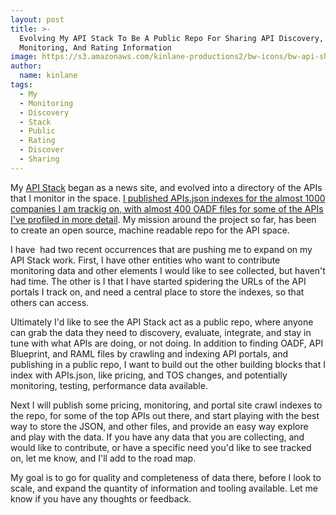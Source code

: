 ```yaml
---
layout: post
title: >-
  Evolving My API Stack To Be A Public Repo For Sharing API Discovery,
  Monitoring, And Rating Information
image: https://s3.amazonaws.com/kinlane-productions2/bw-icons/bw-api-sharing.png
author:
  name: kinlane
tags:
  - My
  - Monitoring
  - Discovery
  - Stack
  - Public
  - Rating
  - Discover
  - Sharing
---
```

My [API Stack](http://theapistack.com/) began as a news site, and evolved into a directory of the APIs that I monitor in the space. [I published APIs.json indexes for the almost 1000 companies I am trackig on, with almost 400 OADF files for some of the APIs I've profiled in more detail](https://github.com/api-stack/api-stack/tree/gh-pages/data). My mission around the project so far, has been to create an open source, machine readable repo for the API space.

I have  had two recent occurrences that are pushing me to expand on my API Stack work. First, I have other entities who want to contribute monitoring data and other elements I would like to see collected, but haven't had time. The other is I that I have started spidering the URLs of the API portals I track on, and need a central place to store the indexes, so that others can access.

Ultimately I'd like to see the API Stack act as a public repo, where anyone can grab the data they need to discovery, evaluate, integrate, and stay in tune with what APIs are doing, or not doing. In addition to finding OADF, API Blueprint, and RAML files by crawling and indexing API portals, and publishing in a public repo, I want to build out the other building blocks that I index with APIs.json, like pricing, and TOS changes, and potentially monitoring, testing, performance data available.

Next I will publish some pricing, monitoring, and portal site crawl indexes to the repo, for some of the top APIs out there, and start playing with the best way to store the JSON, and other files, and provide an easy way explore and play with the data. If you have any data that you are collecting, and would like to contribute, or have a specific need you'd like to see tracked on, let me know, and I'll add to the road map.

My goal is to go for quality and completeness of data there, before I look to scale, and expand the quantity of information and tooling available. Let me know if you have any thoughts or feedback.